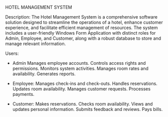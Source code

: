 HOTEL MANAGEMENT SYSTEM

Description:
	The Hotel Management System is a comprehensive software solution 
	designed to streamline the operations of a hotel, enhance customer experience,
	and facilitate efficient management of resources. 
	The system includes a user-friendly Windows Form Application with
	distinct roles for Admin, Employee, and Customer,
	along with a robust database to store and manage relevant information.

Users:
- Admin
  Manages employee accounts.
  Controls access rights and permissions.
  Monitors system activities.
  Manages room rates and availability.
  Generates reports.

- Employee:
  Manages check-ins and check-outs.
  Handles reservations.
  Updates room availability.
  Manages customer requests.
  Processes payments.

- Customer:
  Makes reservations.
  Checks room availability.
  Views and updates personal information.
  Submits feedback and reviews.
  Pays bills.

